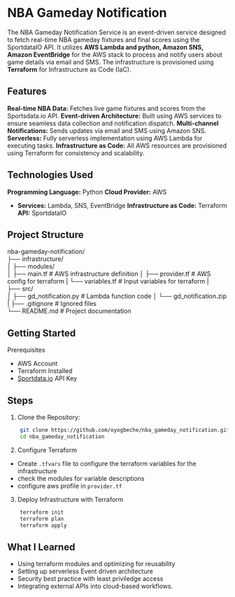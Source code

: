 # NBA Gameday Notification
The NBA Gameday Notification Service is an event-driven service designed to fetch real-time NBA gameday fixtures and final scores using the SportdataIO API. It utilizes **AWS Lambda and python, Amazon SNS, Amazon EventBridge** for the AWS stack to process and notify users about game details via email and SMS. The infrastructure is provisioned using **Terraform** for Infrastructure as Code (IaC).

## Features
**Real-time NBA Data:** Fetches live game fixtures and scores from the Sportsdata.io API.
**Event-driven Architecture:** Built using AWS services to ensure seamless data collection and notification dispatch.
**Multi-channel Notifications:** Sends updates via email and SMS using Amazon SNS.
**Serverless:** Fully serverless implementation using AWS Lambda for executing tasks.
**Infrastructure as Code:** All AWS resources are provisioned using Terraform for consistency and scalability.

## Technologies Used
**Programming Language:** Python
**Cloud Provider:** AWS
- **Services:** Lambda, SNS, EventBridge
**Infrastructure as Code:** Terraform
**API:** SportdataIO

## Project Structure
nba-gameday-notification/  
├── infrastructure/                 
│   ├── modules/     
│   ├── main.tf                     # AWS infrastructure definition
│   ├── provider.tf                 # AWS config for terraform
|   └── variables.tf                # Input variables for terraform
|  
├── src/  
│   ├── gd_notification.py          # Lambda function code
│   └──  gd_notification.zip          
|
├── .gitignore                      # Ignored files   
└── README.md                       # Project documentation 


## Getting Started
Prerequisites
- AWS Account
- Terraform Installed
- [Sportdata.io](https://sportsdata.io/) API Key

## Steps

1. Clone the Repository:
```bash
    git clone https://github.com/oyogbeche/nba_gameday_notification.git
    cd nba_gameday_notification
```
2. Configure Terraform
- Create `.tfvars` file to configure the terraform variables for the infrastructure
- check the modules for variable descriptions
- configure aws profile in `provider.tf`

3. Deploy Infrastructure with Terraform
```bash
    terraform init
    terraform plan
    terraform apply
```
## What I Learned 
- Using terraform modules and optimizing for reusability
- Setting up serverless Event driven architecture 
- Security best practice with least priviledge access
- Integrating external APIs into cloud-based workflows.
